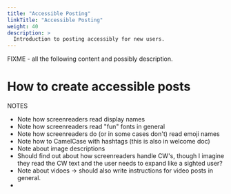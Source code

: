 ```yaml
---
title: "Accessible Posting"
linkTitle: "Accessible Posting"
weight: 40
description: >
  Introduction to posting accessibly for new users.
---
```


FIXME - all the following content and possibly description.

# How to create accessible posts

NOTES
- Note how screenreaders read display names
- Note how screenreaders read "fun" fonts in general
- Note how screenreaders do (or in some cases don't) read emoji
  names
- Note how to CamelCase with hashtags (this is also in welcome
  doc)
- Note about image descriptions
- Should find out about how screenreaders handle CW's, though I
  imagine they read the CW text and the user needs to expand like
  a sighted user?
- Note about vidoes -> should also write instructions for video
  posts in general.
- 

